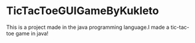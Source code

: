 # TicTacToeGUIGameByKukleto
This is a project made in the java programming language.I made a tic-tac-toe game in java!

